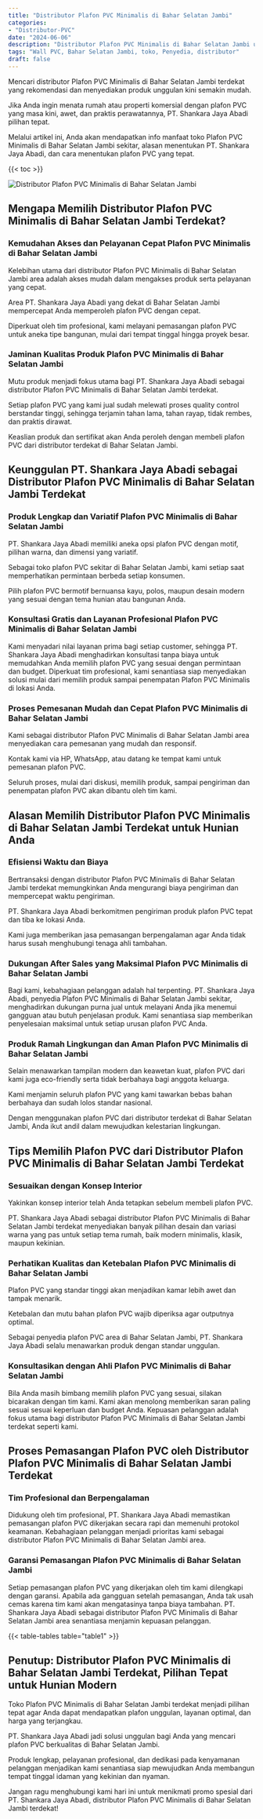 ```yaml
---
title: "Distributor Plafon PVC Minimalis di Bahar Selatan Jambi"
categories: 
- "Distributor-PVC"
date: "2024-06-06"
description: "Distributor Plafon PVC Minimalis di Bahar Selatan Jambi untuk rumah, office, serta toko. Produk terbaik, variasi motif, variasi warna elegan, dengan jasa penempatan dikerjakan oleh tenaga ahli profesional serta jaminan resmi!|Jasa penyediaan Plafon PVC Minimalis di Bahar Selatan Jambi untuk kebutuhan rumah, perkantoran, maupun ritel, beserta panel berkualitas dan penempatan oleh tim profesional dan jaminan resmi.|Pilihan Plafon PVC Minimalis di Bahar Selatan Jambi yang terbukti bagi rumah, perkantoran, dan gerai, dengan panel unggulan dan penempatan oleh tenaga ahli berpengalaman serta jaminan resmi.|Distribusi Plafon PVC Minimalis di Bahar Selatan Jambi untuk hunian, kantor, dan ritel, beserta material berkualitas dan pemasangan dikerjakan oleh teknisi berpengalaman, dilengkapi dengan kepastian resmi.}"
tags: "Wall PVC, Bahar Selatan Jambi, toko, Penyedia, distributor"
draft: false
---
```


Mencari distributor Plafon PVC Minimalis di Bahar Selatan Jambi terdekat yang rekomendasi dan menyediakan produk unggulan kini semakin mudah.

Jika Anda ingin menata rumah atau properti komersial dengan plafon PVC yang masa kini, awet, dan praktis perawatannya, PT. Shankara Jaya Abadi pilihan tepat.

Melalui artikel ini, Anda akan mendapatkan info manfaat toko Plafon PVC Minimalis di Bahar Selatan Jambi sekitar, alasan menentukan PT. Shankara Jaya Abadi, dan cara menentukan plafon PVC yang tepat.

{{< toc >}}

![Distributor Plafon PVC Minimalis di Bahar Selatan Jambi](/images/Distributor-PVC/Distributor-Plafon-PVC-Minimalis-di-Bahar-Selatan-Jambi.png)


## Mengapa Memilih Distributor Plafon PVC Minimalis di Bahar Selatan Jambi Terdekat?

### Kemudahan Akses dan Pelayanan Cepat Plafon PVC Minimalis di Bahar Selatan Jambi

Kelebihan utama dari distributor Plafon PVC Minimalis di Bahar Selatan Jambi area adalah akses mudah dalam mengakses produk serta pelayanan yang cepat.

Area PT. Shankara Jaya Abadi yang dekat di Bahar Selatan Jambi mempercepat Anda memperoleh plafon PVC dengan cepat.

Diperkuat oleh tim profesional, kami melayani pemasangan plafon PVC untuk aneka tipe bangunan, mulai dari tempat tinggal hingga proyek besar.

### Jaminan Kualitas Produk Plafon PVC Minimalis di Bahar Selatan Jambi

Mutu produk menjadi fokus utama bagi PT. Shankara Jaya Abadi sebagai distributor Plafon PVC Minimalis di Bahar Selatan Jambi terdekat.

Setiap plafon PVC yang kami jual sudah melewati proses quality control berstandar tinggi, sehingga terjamin tahan lama, tahan rayap, tidak rembes, dan praktis dirawat.

Keaslian produk dan sertifikat akan Anda peroleh dengan membeli plafon PVC dari distributor terdekat di Bahar Selatan Jambi.

## Keunggulan PT. Shankara Jaya Abadi sebagai Distributor Plafon PVC Minimalis di Bahar Selatan Jambi Terdekat

### Produk Lengkap dan Variatif Plafon PVC Minimalis di Bahar Selatan Jambi

PT. Shankara Jaya Abadi memiliki aneka opsi plafon PVC dengan motif, pilihan warna, dan dimensi yang variatif.

Sebagai toko plafon PVC sekitar di Bahar Selatan Jambi, kami setiap saat memperhatikan permintaan berbeda setiap konsumen.

Pilih plafon PVC bermotif bernuansa kayu, polos, maupun desain modern yang sesuai dengan tema hunian atau bangunan Anda.

### Konsultasi Gratis dan Layanan Profesional Plafon PVC Minimalis di Bahar Selatan Jambi

Kami menyadari nilai layanan prima bagi setiap customer, sehingga PT. Shankara Jaya Abadi menghadirkan konsultasi tanpa biaya untuk memudahkan Anda memilih plafon PVC yang sesuai dengan permintaan dan budget. Diperkuat tim profesional, kami senantiasa siap menyediakan solusi mulai dari memilih produk sampai penempatan Plafon PVC Minimalis di lokasi Anda.

### Proses Pemesanan Mudah dan Cepat Plafon PVC Minimalis di Bahar Selatan Jambi

Kami sebagai distributor Plafon PVC Minimalis di Bahar Selatan Jambi area menyediakan cara pemesanan yang mudah dan responsif.

Kontak kami via HP, WhatsApp, atau datang ke tempat kami untuk pemesanan plafon PVC.

Seluruh proses, mulai dari diskusi, memilih produk, sampai pengiriman dan penempatan plafon PVC akan dibantu oleh tim kami.

## Alasan Memilih Distributor Plafon PVC Minimalis di Bahar Selatan Jambi Terdekat untuk Hunian Anda

### Efisiensi Waktu dan Biaya

Bertransaksi dengan distributor Plafon PVC Minimalis di Bahar Selatan Jambi terdekat memungkinkan Anda mengurangi biaya pengiriman dan mempercepat waktu pengiriman.

PT. Shankara Jaya Abadi berkomitmen pengiriman produk plafon PVC tepat dan tiba ke lokasi Anda.

Kami juga memberikan jasa pemasangan berpengalaman agar Anda tidak harus susah menghubungi tenaga ahli tambahan.

### Dukungan After Sales yang Maksimal Plafon PVC Minimalis di Bahar Selatan Jambi

Bagi kami, kebahagiaan pelanggan adalah hal terpenting. PT. Shankara Jaya Abadi, penyedia Plafon PVC Minimalis di Bahar Selatan Jambi sekitar, menghadirkan dukungan purna jual untuk melayani Anda jika menemui gangguan atau butuh penjelasan produk. Kami senantiasa siap memberikan penyelesaian maksimal untuk setiap urusan plafon PVC Anda.

### Produk Ramah Lingkungan dan Aman Plafon PVC Minimalis di Bahar Selatan Jambi

Selain menawarkan tampilan modern dan keawetan kuat, plafon PVC dari kami juga eco-friendly serta tidak berbahaya bagi anggota keluarga.

Kami menjamin seluruh plafon PVC yang kami tawarkan bebas bahan berbahaya dan sudah lolos standar nasional.

Dengan menggunakan plafon PVC dari distributor terdekat di Bahar Selatan Jambi, Anda ikut andil dalam mewujudkan kelestarian lingkungan.

## Tips Memilih Plafon PVC dari Distributor Plafon PVC Minimalis di Bahar Selatan Jambi Terdekat

### Sesuaikan dengan Konsep Interior

Yakinkan konsep interior telah Anda tetapkan sebelum membeli plafon PVC.

PT. Shankara Jaya Abadi sebagai distributor Plafon PVC Minimalis di Bahar Selatan Jambi terdekat menyediakan banyak pilihan desain dan variasi warna yang pas untuk setiap tema rumah, baik modern minimalis, klasik, maupun kekinian.

### Perhatikan Kualitas dan Ketebalan Plafon PVC Minimalis di Bahar Selatan Jambi

Plafon PVC yang standar tinggi akan menjadikan kamar lebih awet dan tampak menarik.

Ketebalan dan mutu bahan plafon PVC wajib diperiksa agar outputnya optimal.

Sebagai penyedia plafon PVC area di Bahar Selatan Jambi, PT. Shankara Jaya Abadi selalu menawarkan produk dengan standar unggulan.

### Konsultasikan dengan Ahli Plafon PVC Minimalis di Bahar Selatan Jambi

Bila Anda masih bimbang memilih plafon PVC yang sesuai, silakan bicarakan dengan tim kami. Kami akan menolong memberikan saran paling sesuai sesuai keperluan dan budget Anda. Kepuasan pelanggan adalah fokus utama bagi distributor Plafon PVC Minimalis di Bahar Selatan Jambi terdekat seperti kami.

## Proses Pemasangan Plafon PVC oleh Distributor Plafon PVC Minimalis di Bahar Selatan Jambi Terdekat

### Tim Profesional dan Berpengalaman

Didukung oleh tim profesional, PT. Shankara Jaya Abadi memastikan pemasangan plafon PVC dikerjakan secara rapi dan memenuhi protokol keamanan. Kebahagiaan pelanggan menjadi prioritas kami sebagai distributor Plafon PVC Minimalis di Bahar Selatan Jambi area.

### Garansi Pemasangan Plafon PVC Minimalis di Bahar Selatan Jambi

Setiap pemasangan plafon PVC yang dikerjakan oleh tim kami dilengkapi dengan garansi. Apabila ada gangguan setelah pemasangan, Anda tak usah cemas karena tim kami akan mengatasinya tanpa biaya tambahan. PT. Shankara Jaya Abadi sebagai distributor Plafon PVC Minimalis di Bahar Selatan Jambi area senantiasa menjamin kepuasan pelanggan.

{{< table-tables table="table1" >}}

## Penutup: Distributor Plafon PVC Minimalis di Bahar Selatan Jambi Terdekat, Pilihan Tepat untuk Hunian Modern

Toko Plafon PVC Minimalis di Bahar Selatan Jambi terdekat menjadi pilihan tepat agar Anda dapat mendapatkan plafon unggulan, layanan optimal, dan harga yang terjangkau.

PT. Shankara Jaya Abadi jadi solusi unggulan bagi Anda yang mencari plafon PVC berkualitas di Bahar Selatan Jambi.

Produk lengkap, pelayanan profesional, dan dedikasi pada kenyamanan pelanggan menjadikan kami senantiasa siap mewujudkan Anda membangun tempat tinggal idaman yang kekinian dan nyaman.

Jangan ragu menghubungi kami hari ini untuk menikmati promo spesial dari PT. Shankara Jaya Abadi, distributor Plafon PVC Minimalis di Bahar Selatan Jambi terdekat!